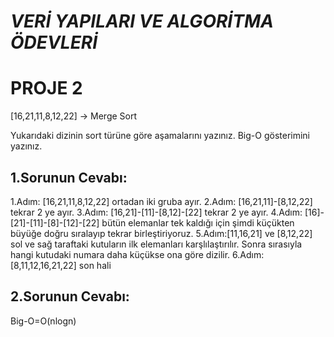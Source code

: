 # ***VERİ YAPILARI VE ALGORİTMA ÖDEVLERİ***


# **PROJE 2**
[16,21,11,8,12,22] -> Merge Sort

Yukarıdaki dizinin sort türüne göre aşamalarını yazınız. Big-O gösterimini yazınız.

## **1.Sorunun Cevabı:** 
1.Adım: [16,21,11,8,12,22] ortadan iki gruba ayır.
2.Adım: [16,21,11]-[8,12,22] tekrar 2 ye ayır.
3.Adım: [16,21]-[11]-[8,12]-[22] tekrar 2 ye ayır.
4.Adım: [16]-[21]-[11]-[8]-[12]-[22] bütün elemanlar tek kaldığı için şimdi küçükten büyüğe doğru sıralayıp tekrar birleştiriyoruz.
5.Adım:[11,16,21] ve [8,12,22] sol ve sağ taraftaki kutuların ilk elemanları karşlılaştırılır. Sonra sırasıyla hangi kutudaki numara daha küçükse ona göre dizilir.
6.Adım: [8,11,12,16,21,22] son hali

## **2.Sorunun Cevabı:**
Big-O=O(nlogn)